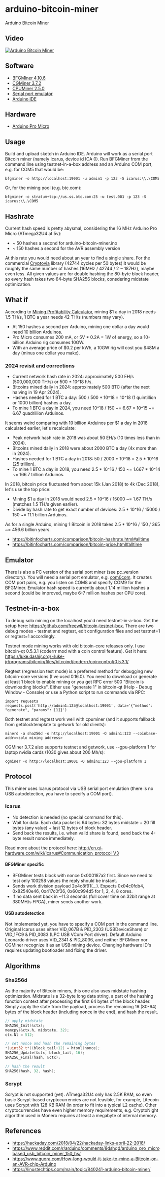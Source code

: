 # arduino-bitcoin-miner

Arduino Bitcoin Miner

## Video

[![Arduino Bitcoin Miner](http://img.youtube.com/vi/GMjrvpc9zDU/0.jpg)](https://www.youtube.com/watch?v=GMjrvpc9zDU)

## Software

* [BFGMiner 4.10.6](http://bfgminer.org/files/4.10.6/bfgminer-4.10.6-win64.zip)
* [CGMiner 3.7.2](https://cryptomining-blog.com/wp-content/download/cgminer-3.7.2-windows.rar)
* [CPUMiner 2.5.0](https://github.com/pooler/cpuminer/releases/download/v2.5.0/pooler-cpuminer-2.5.0-win64.zip)
* [Serial port emulator](https://storage.googleapis.com/google-code-archive-downloads/v2/code.google.com/powersdr-iq/setup_com0com_W7_x64_signed.exe)
* [Arduino IDE](https://www.arduino.cc/download_handler.php?f=/arduino-1.8.5-windows.exe)

## Hardware

* [Arduino Pro Micro](https://www.aliexpress.com/item//32846843498.html)

## Usage

Build and upload sketch in Arduino IDE.
Arduino will work as a serial port Bitcoin miner (namely Icarus, device id ICA 0).
Run BFGMiner from the command line using testnet-in-a-box address and an Arduino COM port, e.g. for COM5 that would be:

`bfgminer -o http://localhost:19001 -u admin1 -p 123 -S icarus:\\.\COM5`

Or, for the mining pool (e.g. btc.com):

`bfgminer -o stratum+tcp://us.ss.btc.com:25 -u test.001 -p 123 -S icarus:\\.\COM5`

## Hashrate

Current hash speed is pretty abysmal, considering the 16 MHz Arduino Pro Micro (ATmega32U4 at 5v):

* ~ 50 hashes a second for arduino-bitcoin-miner.ino
* ~ 150 hashes a second for the AVR assembly version

At this rate you would need about an year to find a single share.
For the commercial [Cryptovia](http://cryptovia.com/cryptographic-libraries-for-avr-cpu/) library
(42744 cycles per 50 bytes) it would be roughly the same number of hashes (16MHz / 42744 / 2 ~ 187Hz), maybe even less.
All given values are for double hashing the 80-byte block header,
so every hash takes two 64-byte SHA256 blocks, consdering midstate optimization.

## What if

According to [Mining Profitability Calculator](https://www.cryptocompare.com/mining/calculator/), mining $1 a day in 2018 needs 1.5 TH/s, 1 BTC a year needs 42 TH/s (numbers may vary).

* At 150 hashes a second per Arduino, mining one dollar a day would need 10 billion Arduinos.
* Pro Micro consumes 200 mA, or 5V * 0.2A = 1W of energy, so a 10-billion Arduino rig consumes 10GW.
* With an average price of $0.2 per kWh, a 10GW rig will cost you $48M a day (minus one dollar you make).

### 2024 revisit and corrections

* Current network hash rate in 2024: approximately 500 EH/s (500,000,000 TH/s) or 500 * 10^18 h/s.
* Bitcoins mined daily in 2024: approximately 500 BTC (after the next halving in 19 Apr 2024).
* Hashes needed for 1 BTC a day: 500 / 500 * 10^18 = 10^18 (1 quintillion or 1000 billion) hashes a day.
* To mine 1 BTC a day in 2024, you need 10^18 / 150 ~= 6.67 * 10^15 ~= 6.67 quadrillion Arduinos.

It seems weird comparing with 10 billion Arduinos per $1 a day in 2018 calculated earlier, let's recalculate:

* Peak network hash rate in 2018 was about 50 EH/s (10 times less than in 2024).
* Bitcoins mined daily in 2018 were about 2000 BTC a day (4x more than in 2024).
* Hashes needed for 1 BTC a day in 2018: 50 / 2000 * 10^18 = 2.5 * 10^16 (25 trillion).
* To mine 1 BTC a day in 2018, you need 2.5 * 10^16 / 150 ~= 1.667 * 10^14 ~= 166.7 trillion Arduinos.

In 2018, bitcoin price fluctuated from about 15k (Jan 2018) to 4k (Dec 2018), let's use the top price:

* Mining $1 a day in 2018 would need 2.5 * 10^16 / 15000 ~= 1.67 TH/s (matches 1.5 TH/s given earlier).
* Divide by hash rate to get exact number of devices: 2.5 * 10^16 / 15000 / 150 ~= 11.1 billion Arduinos.

As for a single Arduino, mining 1 Bitcoin in 2018 takes 2.5 * 10^16 / 150 / 365 ~= 456.6 billion years.

* https://bitinfocharts.com/comparison/bitcoin-hashrate.html#alltime
* https://bitinfocharts.com/comparison/bitcoin-price.html#alltime

## Emulator

There is also a PC version of the serial port miner (see pc_version directory).
You will need a serial port emulator, e.g. [com0com](https://code.google.com/archive/p/powersdr-iq/downloads).
It creates COM port pairs, e.g. you listen on COM8 and specify COM9 for the BFGMiner.
Emulator hash speed is currently about 1.14 million hashes a second (could be improved, maybe 6-7 million hashes per CPU core).

## Testnet-in-a-box

To debug solo mining on the localhost you'd need testnet-in-a-box.
Get the setup here: https://github.com/freewil/bitcoin-testnet-box.
There are two debug modes - testnet and regtest, edit configuration files and set testnet=1 or regtest=1 accordingly.

Testnet mode mining works with old bitcoin-core releases only.
I use bitcoin-qt 0.5.3.1 (coderrr mod with a coin control feature).
Get it here: https://luke.dashjr.org/~luke-jr/programs/bitcoin/files/bitcoind/coderrr/coincontrol/0.5.3.1/

Regtest (regression test mode) is a preferred method for debugging new bitcoin-core versions (I've used 0.16.0).
You need to download or generate at least 1 block to enable mining or you get RPC error 500 "Bitcoin is downloading blocks".
Either use "generate 1" in bitcoin-qt (Help - Debug Window - Console) or use a Python script to run commands via RPC:

```
import requests
requests.post('http://admin1:123@localhost:19001', data='{"method": "generate", "params": [1]}')
```

Both testnet and regtest work well with cpuminer (and it supports fallback from getblocktemplate to getwork for old clients):

`minerd -a sha256d -o http://localhost:19001 -O admin1:123 --coinbase-addr=<solo mining address>`

CGMiner 3.7.2 also supports testnet and getwork, use --gpu-platform 1 for laptop nvidia cards (1030 gives about 200 Mh/s):

`cgminer -o http://localhost:19001 -O admin1:123 --gpu-platform 1`

## Protocol

This miner uses Icarus protocol via USB serial port emulation (there is no USB autodetection, you have to specify a COM port).

### Icarus

* No detection is needed (no special command for this).
* Wait for data. Each data packet is 64 bytes: 32 bytes midstate + 20 fill bytes (any value) + last 12 bytes of block header.
* Send back the results, i.e. when valid share is found, send back the 4-byte result nonce immediately.

Read more about the protocol here: http://en.qi-hardware.com/wiki/Icarus#Communication_protocol_V3

#### BFGMiner specific

* BFGMiner tests block with nonce 0x000187a2 first. Since we need to test only 100258 values the reply should be instant.
* Sends work division payload 2e4c8f91(...). Expects 0x04c0fdb4, 0x82540e46, 0x417c0f36, 0x60c994d5 for 1, 2, 4, 8 cores.
* If no data sent back in ~11.3 seconds (full cover time on 32bit range at 380MH/s FPGA), miner sends another work.

#### USB autodetection

Not implemented yet, you have to specify a COM port in the command line.
Original Icarus uses either VID_067B & PID_2303 (USBDeviceShare) or VID_1FC9 & PID_0083 (LPC USB VCom Port driver).
Default Arduino Leonardo driver uses VID_2341 & PID_8036, and neither BFGMiner nor CGMiner recognize it as an USB mining device.
Changing hardware ID's requires updating bootloader and fixing the driver.


## Algorithms

### Sha256d

As the majority of Bitcoin miners, this one also uses midstate hashing optimization.
Midstate is a 32-byte long data string,
a part of the hashing function context after processing the first 64 bytes of the block header.
Simply apply the state from the payload, process the remaining 16 (80-64) bytes of the block header
(including nonce in the end), and hash the result.

```c
// apply midstate
SHA256_Init(&ctx);
memcpy(&ctx.h, midstate, 32);
ctx.Nl = 512;

// set nonce and hash the remaining bytes
*(uint32_t*)(block_tail+12) = htonl(nonce);
SHA256_Update(&ctx, block_tail, 16);
SHA256_Final(hash, &ctx);

// hash the result
SHA256(hash, 32, hash);
```

### Scrypt

Scrypt is not supported (yet). ATmega32U4 only has 2.5K RAM, so even basic Scrypt-based cryptocurrencies are not feasible,
for example, Litecoin uses Scrypt with 128 KB RAM (in order to fit into a typical L2 cache).
Other cryptocurrencies have even higher memory requirements, e.g. CryptoNight algorithm used in Monero
requires at least a megabyte of internal memory.

## References

* https://hackaday.com/2018/04/22/hackaday-links-april-22-2018/
* https://www.reddit.com/r/arduino/comments/8dshqd/arduino_pro_microbased_usb_bitcoin_miner_150_hs/
* https://www.quora.com/How-long-would-it-take-to-mine-a-Bitcoin-on-an-AVR-chip-Arduino
* https://linustechtips.com/main/topic/840241-arduino-bitcoin-miner/
